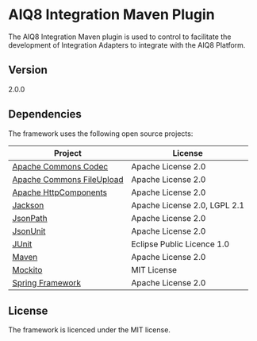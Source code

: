 AIQ8 Integration Maven Plugin
=============================

The AIQ8 Integration Maven plugin is used to control  to facilitate the development of Integration Adapters to integrate with the 
AIQ8 Platform.

Version
-------

2.0.0

Dependencies
------------

The framework uses the following open source projects:
 
| Project                     | License                      |
| --------------------------- | ---------------------------- |
| [Apache Commons Codec]      | Apache License 2.0           |
| [Apache Commons FileUpload] | Apache License 2.0           |
| [Apache HttpComponents]     | Apache License 2.0           |
| [Jackson]                   | Apache License 2.0, LGPL 2.1 |
| [JsonPath]                  | Apache License 2.0           |
| [JsonUnit]                  | Apache License 2.0           |
| [JUnit]                     | Eclipse Public Licence 1.0   |
| [Maven]                     | Apache License 2.0           |
| [Mockito]                   | MIT License                  |
| [Spring Framework]          | Apache License 2.0           | 


License
-------

The framework is licenced under the MIT license.


[Apache Commons Codec]:http://commons.apache.org/proper/commons-codec/
[Apache Commons FileUpload]:http://commons.apache.org/proper/commons-fileupload/
[Apache HttpComponents]:https://hc.apache.org/
[Jackson]:https://github.com/FasterXML/jackson
[JsonPath]:https://code.google.com/p/json-path/
[JsonUnit]:https://github.com/lukas-krecan/JsonUnit
[JUnit]:http://junit.org/
[Maven]:http://maven.apache.org/
[Mockito]:https://code.google.com/p/mockito/
[Spring Framework]:http://projects.spring.io/spring-framework/